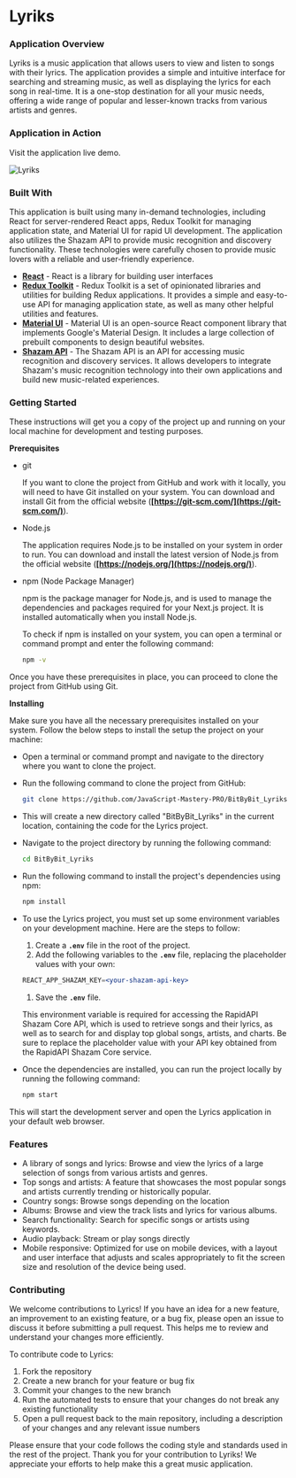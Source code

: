 # Lyriks

### Application Overview

Lyriks is a music application that allows users to view and listen to songs with their lyrics. The application provides a simple and intuitive interface for searching and streaming music, as well as displaying the lyrics for each song in real-time. It is a one-stop destination for all your music needs, offering a wide range of popular and lesser-known tracks from various artists and genres.

### Application in Action

Visit the application live demo.

![Lyriks](https://user-images.githubusercontent.com/73367368/209289815-4778ffa9-7d3a-42a3-bf56-5bd0ed1b6f2d.PNG)

### Built With

This application is built using many in-demand technologies, including React for server-rendered React apps, Redux Toolkit for managing application state, and Material UI for rapid UI development. The application also utilizes the Shazam API to provide music recognition and discovery functionality. These technologies were carefully chosen to provide music lovers with a reliable and user-friendly experience.

- **[React](https://reactjs.org)** - React is a library for building user interfaces
- **[Redux Toolkit](https://redux-toolkit.js.org/)** - Redux Toolkit is a set of opinionated libraries and utilities for building Redux applications. It provides a simple and easy-to-use API for managing application state, as well as many other helpful utilities and features.
- **[Material UI](https://mui.com)** - Material UI is an open-source React component library that implements Google's Material Design. It includes a large collection of prebuilt components to design beautiful websites.
- **[Shazam API](https://rapidapi.com/tipsters/api/shazam-core/)** - The Shazam API is an API for accessing music recognition and discovery services. It allows developers to integrate Shazam's music recognition technology into their own applications and build new music-related experiences.

### **Getting Started**

These instructions will get you a copy of the project up and running on your local machine for development and testing purposes. 

****Prerequisites****

- git
    
    If you want to clone the project from GitHub and work with it locally, you will need to have Git installed on your system. You can download and install Git from the official website (**[https://git-scm.com/](https://git-scm.com/)**).
    
- Node.js
    
    The application requires Node.js to be installed on your system in order to run. You can download and install the latest version of Node.js from the official website (**[https://nodejs.org/](https://nodejs.org/)**).
    
- npm (Node Package Manager)
    
    npm is the package manager for Node.js, and is used to manage the dependencies and packages required for your Next.js project. It is installed automatically when you install Node.js.
    
    To check if npm is installed on your system, you can open a terminal or command prompt and enter the following command:
    
    ```bash
    npm -v
    ```
    

Once you have these prerequisites in place, you can proceed to clone the project from GitHub using Git.

****Installing****

Make sure you have all the necessary prerequisites installed on your system. Follow the below steps to install the setup the project on your machine:

- Open a terminal or command prompt and navigate to the directory where you want to clone the project.
- Run the following command to clone the project from GitHub:
    
    ```bash
    git clone https://github.com/JavaScript-Mastery-PRO/BitByBit_Lyriks.git
    ```
    
- This will create a new directory called "BitByBit_Lyriks" in the current location, containing the code for the Lyrics project.
- Navigate to the project directory by running the following command:
    
    ```bash
    cd BitByBit_Lyriks
    ```
    
- Run the following command to install the project's dependencies using npm:
    
    ```bash
    npm install
    ```
    
- To use the Lyrics project, you must set up some environment variables on your development machine. Here are the steps to follow:
    1. Create a **`.env`** file in the root of the project.
    2. Add the following variables to the **`.env`** file, replacing the placeholder values with your own:
    
    ```jsx
    REACT_APP_SHAZAM_KEY=<your-shazam-api-key>
    ```
    
    1. Save the **`.env`** file.
    
    This environment variable is required for accessing the RapidAPI Shazam Core API, which is used to retrieve songs and their lyrics, as well as to search for and display top global songs, artists, and charts. Be sure to replace the placeholder value with your API key obtained from the RapidAPI Shazam Core service.
    
- Once the dependencies are installed, you can run the project locally by running the following command:
    
    ```bash
    npm start
    ```
    

This will start the development server and open the Lyrics application in your default web browser.

### Features

- A library of songs and lyrics: Browse and view the lyrics of a large selection of songs from various artists and genres.
- Top songs and artists: A feature that showcases the most popular songs and artists currently trending or historically popular.
- Country songs: Browse songs depending on the location
- Albums: Browse and view the track lists and lyrics for various albums.
- Search functionality: Search for specific songs or artists using keywords.
- Audio playback: Stream or play songs directly
- Mobile responsive: Optimized for use on mobile devices, with a layout and user interface that adjusts and scales appropriately to fit the screen size and resolution of the device being used.

### Contributing

We welcome contributions to Lyrics! If you have an idea for a new feature, an improvement to an existing feature, or a bug fix, please open an issue to discuss it before submitting a pull request. This helps me to review and understand your changes more efficiently.

To contribute code to Lyrics:

1. Fork the repository
2. Create a new branch for your feature or bug fix
3. Commit your changes to the new branch
4. Run the automated tests to ensure that your changes do not break any existing functionality
5. Open a pull request back to the main repository, including a description of your changes and any relevant issue numbers

Please ensure that your code follows the coding style and standards used in the rest of the project. Thank you for your contribution to Lyriks! We appreciate your efforts to help make this a great music application.
